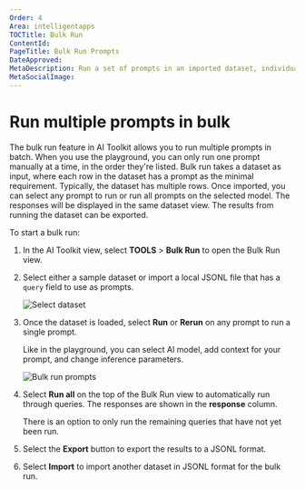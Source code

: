 ```yaml
---
Order: 4
Area: intelligentapps
TOCTitle: Bulk Run
ContentId:
PageTitle: Bulk Run Prompts
DateApproved:
MetaDescription: Run a set of prompts in an imported dataset, individually or in a full batch towards the selected genAI models and parameters.
MetaSocialImage:
---
```


# Run multiple prompts in bulk

The bulk run feature in AI Toolkit allows you to run multiple prompts in batch. When you use the playground, you can only run one prompt manually at a time, in the order they're listed. Bulk run takes a dataset as input, where each row in the dataset has a prompt as the minimal requirement. Typically, the dataset has multiple rows. Once imported, you can select any prompt to run or run all prompts on the selected model. The responses will be displayed in the same dataset view. The results from running the dataset can be exported.

To start a bulk run:

1. In the AI Toolkit view, select **TOOLS** > **Bulk Run** to open the Bulk Run view.


1. Select either a sample dataset or import a local JSONL file that has a `query` field to use as prompts.

    ![Select dataset](./images/bulkrun/dataset.png)

1. Once the dataset is loaded, select **Run** or **Rerun** on any prompt to run a single prompt.


    Like in the playground, you can select AI model, add context for your prompt, and change inference parameters.

    ![Bulk run prompts](./images/bulkrun/bulkrun_one.png)

1. Select **Run all** on the top of the Bulk Run view to automatically run through queries. The responses are shown in the **response** column.

    There is an option to only run the remaining queries that have not yet been run.

1. Select the **Export** button to export the results to a JSONL format.

1. Select **Import** to import another dataset in JSONL format for the bulk run.